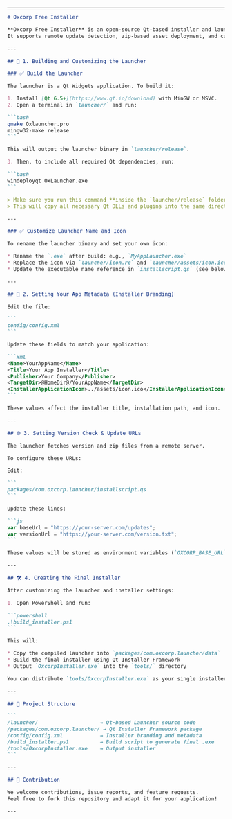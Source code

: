 
---

````markdown
# Oxcorp Free Installer

**Oxcorp Free Installer** is an open-source Qt-based installer and launcher system designed for Windows applications.  
It supports remote update detection, zip-based asset deployment, and custom GUI branding.

---

## 🔧 1. Building and Customizing the Launcher

### ✅ Build the Launcher

The launcher is a Qt Widgets application. To build it:

1. Install [Qt 6.5+](https://www.qt.io/download) with MinGW or MSVC.
2. Open a terminal in `launcher/` and run:

```bash
qmake Oxlauncher.pro
mingw32-make release
```

This will output the launcher binary in `launcher/release`.

3. Then, to include all required Qt dependencies, run:

```bash
windeployqt OxLauncher.exe
```

> Make sure you run this command **inside the `launcher/release` folder**.
> This will copy all necessary Qt DLLs and plugins into the same directory, completing the launcher build.

---

### ✅ Customize Launcher Name and Icon

To rename the launcher binary and set your own icon:

* Rename the `.exe` after build: e.g., `MyAppLauncher.exe`
* Replace the icon via `launcher/icon.rc` and `launcher/assets/icon.ico`
* Update the executable name reference in `installscript.qs` (see below)

---

## 🧾 2. Setting Your App Metadata (Installer Branding)

Edit the file:

```
config/config.xml
```

Update these fields to match your application:

```xml
<Name>YourAppName</Name>
<Title>Your App Installer</Title>
<Publisher>Your Company</Publisher>
<TargetDir>@HomeDir@/YourAppName</TargetDir>
<InstallerApplicationIcon>../assets/icon.ico</InstallerApplicationIcon>
```

These values affect the installer title, installation path, and icon.

---

## 🌐 3. Setting Version Check & Update URLs

The launcher fetches version and zip files from a remote server.

To configure these URLs:

Edit:

```
packages/com.oxcorp.launcher/installscript.qs
```

Update these lines:

```js
var baseUrl = "https://your-server.com/updates";
var versionUrl = "https://your-server.com/version.txt";
```

These values will be stored as environment variables (`OXCORP_BASE_URL`, etc.) and read by the launcher.

---

## 🛠️ 4. Creating the Final Installer

After customizing the launcher and installer settings:

1. Open PowerShell and run:

```powershell
.\build_installer.ps1
```

This will:

* Copy the compiled launcher into `packages/com.oxcorp.launcher/data`
* Build the final installer using Qt Installer Framework
* Output `OxcorpInstaller.exe` into the `tools/` directory

You can distribute `tools/OxcorpInstaller.exe` as your single installer.

---

## 📂 Project Structure

```
/launcher/                    → Qt-based Launcher source code
/packages/com.oxcorp.launcher/ → Qt Installer Framework package
/config/config.xml            → Installer branding and metadata
/build_installer.ps1          → Build script to generate final .exe
/tools/OxcorpInstaller.exe    → Output installer
```

---

## 🤝 Contribution

We welcome contributions, issue reports, and feature requests.
Feel free to fork this repository and adapt it for your application!

---
